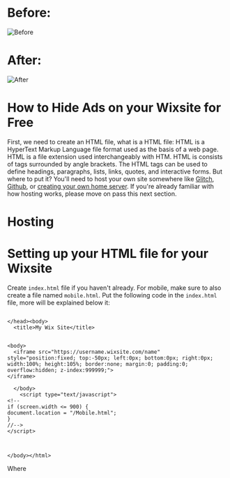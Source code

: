 # Before:
![Before](https://raw.githubusercontent.com/CorbsEditor/Hiding-Ads-on-Wix-for-Free/master/Preview/Before.png)
# After:
![After](https://raw.githubusercontent.com/CorbsEditor/Hiding-Ads-on-Wix-for-Free/master/Preview/After.png)

# How to Hide Ads on your Wixsite for Free
First, we need to create an HTML file, what is a HTML file:
HTML is a HyperText Markup Language file format used as the basis of a web page. HTML is a file extension used interchangeably with HTM. HTML is consists of tags surrounded by angle brackets. The HTML tags can be used to define headings, paragraphs, lists, links, quotes, and interactive forms.
But where to put it? You'll need to host your own site somewhere like [Glitch](https://glitch.com/), [Github](https://github.com/), or [creating your own home server](https://www.cloudwards.net/how-to-host-your-own-website/).
If you're already familiar with how hosting works, please move on pass this next section.
# Hosting 

# Setting up your HTML file for your Wixsite
Create `index.html` file if you haven't already. For mobile, make sure to also create a file named `mobile.html`.
Put the following code in the `index.html` file, more will be explained below it: 

```

</head><body>
  <title>My Wix Site</title>


<body>
  <iframe src="https://username.wixsite.com/name" style="position:fixed; top:-50px; left:0px; bottom:0px; right:0px; width:100%; height:105%; border:none; margin:0; padding:0; overflow:hidden; z-index:999999;">
</iframe>  
   
  </body>
    <script type="text/javascript">
<!--
if (screen.width <= 900) {
document.location = "/Mobile.html";
}
//-->
</script>
  


</body></html>
```

Where <title> is, please put the name of your site. <title> is what displays the name in the tab of a web browser.
where <iframe> is, we're going to edit the link that is in the iFrame. Change the username to your Wix username and change the name to what your site is called on Wix. Everything in the iFrame should remain as it is, the coding next to style is what helps remove the ads. 
Please do the name for `mobile.html`:
  
```
<html>
  <title>My Wix Site</title>
  <meta name="viewport" content="width=device-width, initial-scale=1">

  <body>
  
     <iframe src="https://username.wixsite.com/name" style="    position: fixed;    left: 0px;    top: -51px;    width: 100%;    height: 108%;}">
</iframe>  
    
  </body>
</html>
```

After that, you should be done. But how will people get to the site that doesn't show the ad, we need to setup a domain.
# Setting up your own Domain
Setting up a free domain: `.cf .tk .ml .ga .gq`
If you're planning on getting a free domain, you get only get .cf .tk .ml .ga and a .gq domain, .com domains are not free.
To get a free domain, [Freenom](https://www.freenom.com/) offers this.
Setting up a paid domain: `.com .net .org .edu .studio .blog .entertainment` etc...
To get a paid domain, I recommend something like [Namecheap](https://www.namecheap.com/), [GoDaddy](https://www.godaddy.com/), or maybe [Freenom](https://www.freenom.com/).
# Getting Free SSL for your Domain
To get free SSL for your domain, [CloudFlare](https://www.cloudflare.com/partners/getting-started/) is the best choice.
Go [here](https://www.cloudflare.com/partners/getting-started/) to learn how to set it up!


This might be unfinished ._.
